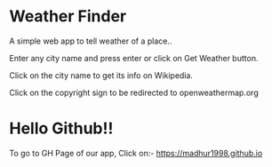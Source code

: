 # Weather Finder

A simple web app to tell weather of a place..

Enter any city name and press enter or click on Get Weather button.

Click on the city name to get its info on Wikipedia.

Click on the copyright sign to be redirected to openweathermap.org

Hello Github!!
=======
To go to GH Page of our app, Click on:- https://madhur1998.github.io
